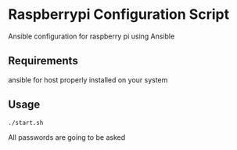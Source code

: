 # Raspberrypi Configuration Script

Ansible configuration for raspberry pi using Ansible

## Requirements

ansible for host properly installed on your system

## Usage

```bash
./start.sh
```

All passwords are going to be asked
